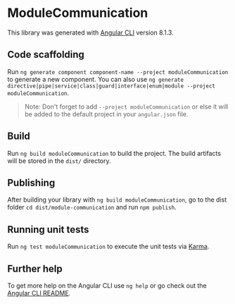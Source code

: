 # ModuleCommunication

This library was generated with [Angular CLI](https://github.com/angular/angular-cli) version 8.1.3.

## Code scaffolding

Run `ng generate component component-name --project moduleCommunication` to generate a new component. You can also use `ng generate directive|pipe|service|class|guard|interface|enum|module --project moduleCommunication`.

> Note: Don't forget to add `--project moduleCommunication` or else it will be added to the default project in your `angular.json` file.

## Build

Run `ng build moduleCommunication` to build the project. The build artifacts will be stored in the `dist/` directory.

## Publishing

After building your library with `ng build moduleCommunication`, go to the dist folder `cd dist/module-communication` and run `npm publish`.

## Running unit tests

Run `ng test moduleCommunication` to execute the unit tests via [Karma](https://karma-runner.github.io).

## Further help

To get more help on the Angular CLI use `ng help` or go check out the [Angular CLI README](https://github.com/angular/angular-cli/blob/master/README.md).
